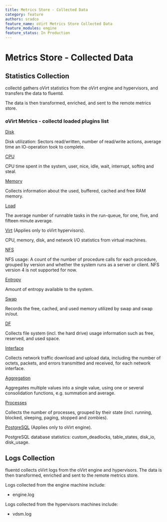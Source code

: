 ```yaml
---
title: Metrics Store - Collected Data
category: feature
authors: sradco
feature_name: oVirt Metrics Store Collected Data
feature_modules: engine
feature_status: In Production
---
```

# Metrics Store - Collected Data

## Statistics Collection
collectd gathers oVirt statistics from the oVirt engine and hypervisors, and transfers the data to fluentd.

The data is then transformed, enriched, and sent to the remote metrics store.

### oVirt Metrics - collectd loaded plugins list

[Disk](https://collectd.org/wiki/index.php/Plugin:Disk)

  Disk utilization: Sectors read/written, number of read/write actions,
  average time an IO-operation took to complete.

[CPU](https://collectd.org/wiki/index.php/Plugin:CPU)

  CPU time spent in the system, user, nice, idle, wait, interrupt, softirq and steal.

[Memory](https://collectd.org/wiki/index.php/Plugin:Memory)

  Collects information about the used, buffered, cached and free RAM memory.

[Load](https://collectd.org/wiki/index.php/Plugin:Load)

  The average number of runnable tasks in the run-queue, for one, five, and fifteen minute average.

[Virt](https://collectd.org/wiki/index.php/Plugin:virt) (Applies only to oVirt hypervisors).

  CPU, memory, disk, and network I/O statistics from virtual machines.

[NFS](https://collectd.org/wiki/index.php/Plugin:NFS)

  NFS usage: A count of the number of procedure calls for each procedure, grouped by version
  and whether the system runs as a server or client. NFS version 4 is not supported for now.

[Entropy](https://collectd.org/wiki/index.php/Plugin:Entropy)

  Amount of entropy available to the system.

[Swap](https://collectd.org/wiki/index.php/Plugin:Swap)

  Records the free, cached, and used memory utilized by swap and swap in/out.

[DF](https://collectd.org/wiki/index.php/Plugin:DF)

  Collects file system (incl. the hard drive) usage information such as free, reserved, and used space.

[Interface](https://collectd.org/wiki/index.php/Plugin:Interface)

  Collects network traffic download and upload data, including the number of octets, packets, and errors transmitted and received, for each network interface.

[Aggregation](https://collectd.org/wiki/index.php/Plugin:Aggregation)

  Aggregates multiple values into a single value, using one or several consolidation functions, e.g. summation and average.

[Processes](https://collectd.org/wiki/index.php/Plugin:Processes)

  Collects the number of processes, grouped by their state (incl. running, blocked, sleeping, paging, stopped and zombies).

[PostgreSQL](https://collectd.org/wiki/index.php/Plugin:PostgreSQL) (Applies only to oVirt engine).

  PostgreSQL database statistics: custom_deadlocks, table_states, disk_io, disk_usage.


## Logs Collection
fluentd collects oVirt logs from the oVirt engine and hypervisors.
The data is then transformed, enriched and sent to the remote metrics store.

Logs collected from the engine machine include:

* engine.log

Logs collected from the hypervisors machines include:

* vdsm.log
